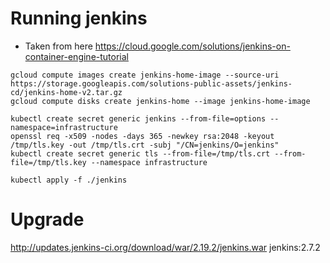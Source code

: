 
# Running jenkins
- Taken from here https://cloud.google.com/solutions/jenkins-on-container-engine-tutorial

```
gcloud compute images create jenkins-home-image --source-uri https://storage.googleapis.com/solutions-public-assets/jenkins-cd/jenkins-home-v2.tar.gz
gcloud compute disks create jenkins-home --image jenkins-home-image

kubectl create secret generic jenkins --from-file=options --namespace=infrastructure
openssl req -x509 -nodes -days 365 -newkey rsa:2048 -keyout /tmp/tls.key -out /tmp/tls.crt -subj "/CN=jenkins/O=jenkins"
kubectl create secret generic tls --from-file=/tmp/tls.crt --from-file=/tmp/tls.key --namespace infrastructure

kubectl apply -f ./jenkins

```

# Upgrade
http://updates.jenkins-ci.org/download/war/2.19.2/jenkins.war
jenkins:2.7.2